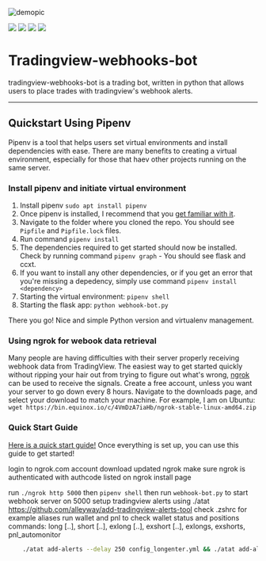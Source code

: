 ![demopic](img/webhooks_bot_logo.png)

![](https://img.shields.io/github/license/robswc/tradingview-webhooks-bot?style=for-the-badge)
![](https://img.shields.io/github/repo-size/robswc/tradingview-webhooks-bot?style=for-the-badge)
![](https://img.shields.io/github/commit-activity/y/robswc/tradingview-webhooks-bot?style=for-the-badge)
![](https://img.shields.io/twitter/follow/robswc?style=for-the-badge)




# Tradingview-webhooks-bot

tradingview-webhooks-bot is a trading bot, written in python that allows users to place trades with tradingview's webhook alerts.

---

## Quickstart Using Pipenv

Pipenv is a tool that helps users set virtual environments and install dependencies with ease. There are many benefits to creating a virtual environment, especially for those that haev other projects running on the same server.

### Install pipenv and initiate virtual environment

1. Install pipenv `sudo apt install pipenv`
2. Once pipenv is installed, I recommend that you [get familiar with it](https://github.com/pypa/pipenv).
3. Navigate to the folder where you cloned the repo. You should see `Pipfile` and `Pipfile.lock` files.
4. Run command `pipenv install`
5. The dependencies required to get started should now be installed. Check by running command `pipenv graph` - You should see flask and ccxt.
6. If you want to install any other dependencies, or if you get an error that you're missing a depedency, simply use command `pipenv install <dependency>`
7. Starting the virtual environment: `pipenv shell`
8. Starting the flask app: `python webhook-bot.py`

There you go! Nice and simple Python version and virtualenv management.

### Using ngrok for webook data retrieval

Many people are having difficulties with their server properly receiving webhook data from TradingView. The easiest way to get started quickly without ripping your hair out from trying to figure out what's wrong, [ngrok](https://ngrok.com/) can be used to receive the signals. Create a free account, unless you want your server to go down every 8 hours. Navigate to the downloads page, and select your download to match your machine. For example, I am on Ubuntu: `wget https://bin.equinox.io/c/4VmDzA7iaHb/ngrok-stable-linux-amd64.zip`

### Quick Start Guide

[Here is a quick start guide!](https://github.com/Robswc/tradingview-webhooks-bot/wiki/Quick-Start-Guide) Once everything is set up, you can use this guide to get started!

login to ngrok.com account
download updated ngrok
make sure ngrok is authenticated with authcode listed on ngrok install page

run `./ngrok http 5000`
then `pipenv shell`
then run `webhook-bot.py` to start webhook server on 5000
setup tradingview alerts using ./atat  https://github.com/alleyway/add-tradingview-alerts-tool
check .zshrc for example aliases
run wallet and pnl to check wallet status and positions
commands: long [..], short [..], exlong [..], exshort [..], exlongs, exshorts, pnl_automonitor
```bash
	./atat add-alerts --delay 250 config_longenter.yml && ./atat add-alerts --delay 250 config_longadd.yml && ./atat add-alerts --delay 250 config_longexit.yml && ./atat add-alerts --delay 250 config_longtp.yml && ./atat add-alerts --delay 250 config_shortenter.yml && ./atat add-alerts --delay 250 config_shortadd.yml && ./atat add-alerts --delay 250 config_shortexit.yml && ./atat add-alerts --delay 250 config_shortTP.yml
```
